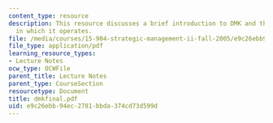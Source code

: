```yaml
---
content_type: resource
description: This resource discusses a brief introduction to DMK and the industry
  in which it operates.
file: /media/courses/15-904-strategic-management-ii-fall-2005/e9c26ebb94ec2781bbda374cd73d599d_dmkfinal.pdf
file_type: application/pdf
learning_resource_types:
- Lecture Notes
ocw_type: OCWFile
parent_title: Lecture Notes
parent_type: CourseSection
resourcetype: Document
title: dmkfinal.pdf
uid: e9c26ebb-94ec-2781-bbda-374cd73d599d
---
```

